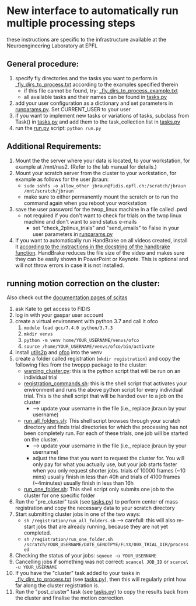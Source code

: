 # New interface to automatically run multiple processing steps
these instructions are specific to the infrastructure available at the Neuroengineering Laboratory at EPFL

## General procedure:
1. specify fly directories and the tasks you want to perform in [_fly_dirs_to_process.txt](_fly_dirs_to_process.txt) according to the examples specified therein
    - if this file cannot be found, try: [_fly_dirs_to_process_example.txt](_fly_dirs_to_process_example.txt)
    - all available tasks and their names can be found in [tasks.py](tasks.py)
2. add your user configuration as a dictionary and set parameters in [runparams.py](runparams.py). Set CURRENT_USER to your user
3. if you want to implement new tasks or variations of tasks, subclass from Task() in [tasks.py](tasks.py) and add them to the task_collection list in [tasks.py](tasks.py)
4. run the [run.py](run.py) script: ```python run.py```

## Additional Requirements:
1. Mount the the server where your data is located, to your workstation, for example at /mnt/nas2. (Refer to the lab manual for details.)
2. Mount your scratch server from the cluster to your workstation, for example as follows for the user jbraun:
    - ```sudo sshfs -o allow_other jbraun@fidis.epfl.ch:/scratch/jbraun /mnt/scratch/jbraun```
    - make sure to either permanently mount the scratch or to run the command again when you reboot your workstation
3. save the user password for the twop_linux machine in a file called .pwd
    - not required if you don't want to check for trials on the twop linux machine and don't want to send status e-mails
        - set "check_2plinux_trials" and "send_emails" to False in your user parameters in [runparams.py](runparams.py)
4. If you want to automatically run HandBrake on all videos created, install it [according to the instractions in the docstring of the handbrake function](../plot/videos.py). HandBrake reduces the file size of the video and makes sure they can be easily shown in PowerPoint or Keynote. This is optional and will not throw errors in case it is not installed.

## running motion correction on the cluster:
Also check out the [documentation pages of scitas](https://scitas-data.epfl.ch/kb)
1. ask Kate to get access to FIDIS
2. log in with your gaspar user account
3. create a virtual environment with python 3.7 and call it ofco
    1. ```module load gcc/7.4.0 python/3.7.3```
    2. ```mkdir venvs```
    3. ```python -m venv home/YOUR_USERNAME/venvs/ofco```
    4. ```source /home/YOUR_USERNAME/venvs/ofco/bin/activate```
4. install [utils2p](https://github.com/NeLy-EPFL/utils2p) and [ofco](https://github.com/NeLy-EPFL/ofco) into the venv
5. create a folder called registration (```mkdir registration```) and copy the following files from the twoppp package to the cluster:
    - [warping_cluster.py](../register/warping_cluster.py): this is the python script that will be run on an individual trial
    - [registration_commands.sh](../register/registration_commands.sh): this is the shell script that activates your environment and runs the above python script for every individual trial. This is the shell script that will be handed over to a job on the cluster
        - --> update your username in the file (i.e., replace jbraun by your username)
    - [run_all_folders.sh](../register/run_all_folders.sh): This shell script browses through your scratch directory and finds trial directories for which the processing has not been completely run. For each of these trials, one job will be started on the cluster.
        -  --> update your username in the file (i.e., replace jbraun by your username)
        - adjust the time that you want to request the cluster for. You will only pay for what you actually use, but your job starts faster when you only request shorter jobs. trials of 10000 frames (\~10 mins) usually finish in less than 40h and trials of 4100 frames (\~4minutes) usually finish in less than 16h
    - [run_one_folder.sh](../register/run_one_folder.sh): This shell script only submits one job to the cluster for one specific folder
6. Run the "pre_cluster" task (see [tasks.py](tasks.py)) to perform center of mass registration and copy the necessary data to your scratch directory 
7. Start submitting cluster jobs in one of the two ways:
    - ```sh /registration/run_all_folders.sh``` --> carefull: this will also re-start jobs that are already running, because they are not yet completed.
    - ```sh /registration/run_one_folder.sh /scratch/YOUR_USERNAME/DATE_GENOTPYE/FLYX/00X_TRIAL_DIR/processed```
8. Checking the status of your jobs: ```squeue -u YOUR_USERNAME```
9. Cancelling jobs if something was not correct: ```scancel JOB_ID``` or ```scancel -u YOUR_USERNAME```
10. If you have the "cluster" task added to your tasks in [_fly_dirs_to_process.txt](_fly_dirs_to_process.txt) (see [tasks.py](tasks.py)), then this will regularly print how far along the cluster registration is.
11. Run the "post_cluster" task (see [tasks.py](tasks.py)) to copy the results back from the cluster and finalise the motion correction.
